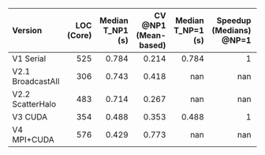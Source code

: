 | Version           |   LOC (Core) |   Median T_NP1 (s) |   CV @NP1 (Mean-based) |   Median T_NP=1 (s) |   Speedup (Medians) @NP=1 |   Efficiency (Medians) @NP=1 |   Median T_NP=4 (s) |   Speedup (Medians) @NP=4 |   Efficiency (Medians) @NP=4 |
|:------------------|-------------:|-------------------:|-----------------------:|--------------------:|--------------------------:|-----------------------------:|--------------------:|--------------------------:|-----------------------------:|
| V1 Serial         |          525 |              0.784 |                  0.214 |               0.784 |                         1 |                            1 |             nan     |                   nan     |                      nan     |
| V2.1 BroadcastAll |          306 |              0.743 |                  0.418 |             nan     |                       nan |                          nan |               0.819 |                     0.907 |                        0.227 |
| V2.2 ScatterHalo  |          483 |              0.714 |                  0.267 |             nan     |                       nan |                          nan |               0.287 |                     2.489 |                        0.622 |
| V3 CUDA           |          354 |              0.488 |                  0.353 |               0.488 |                         1 |                            1 |             nan     |                   nan     |                      nan     |
| V4 MPI+CUDA       |          576 |              0.429 |                  0.773 |             nan     |                       nan |                          nan |               0.401 |                     1.07  |                        0.268 |